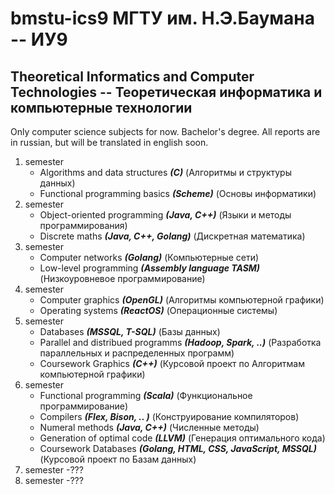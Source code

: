 # bmstu-ics9 МГТУ им. Н.Э.Баумана -- ИУ9

## Theoretical Informatics and Computer Technologies -- Теоретическая информатика и компьютерные технологии

Only computer science subjects for now. Bachelor's degree. All reports are in russian, but will be translated in english soon.

1. semester
	- Algorithms and data structures ***(C)*** (Алгоритмы и структуры данных)
	- Functional programming basics ***(Scheme)*** (Основы информатики)
2. semester
	- Object-oriented programming ***(Java, C++)*** (Языки и методы программирования)
	- Discrete maths ***(Java, C++, Golang)*** (Дискретная математика)
3. semester
	- Computer networks ***(Golang)*** (Компьютерные сети)
	- Low-level programming ***(Assembly language TASM)*** (Низкоуровневое программирование)
4. semester
	- Computer graphics ***(OpenGL)*** (Алгоритмы компьютерной графики)
	- Operating systems ***(ReactOS)*** (Операционные системы)
5. semester
	- Databases ***(MSSQL, T-SQL)*** (Базы данных)
	- Parallel and distribued programms ***(Hadoop, Spark, ..)*** (Разработка параллельных и распределенных программ)
	- Coursework Graphics ***(C++)*** (Курсовой проект по Алгоритмам компьютерной графики)
6. semester
	- Functional programming ***(Scala)*** (Функциональное программирование)
	- Compilers ***(Flex, Bison, .. )*** (Конструирование компиляторов)
	- Numeral methods ***(Java, C++)*** (Численные методы)
	- Generation of optimal code ***(LLVM)*** (Генерация оптимального кода)
	- Coursework Databases ***(Golang, HTML, CSS, JavaScript, MSSQL)*** (Курсовой проект по Базам данных)
7. semester
	-???
8. semester
	-???
